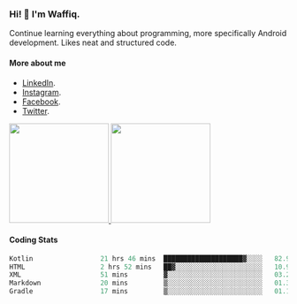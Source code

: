 ### Hi! 👋 I'm Waffiq.

Continue learning everything about programming, more specifically Android development. Likes neat and structured code.

#### More about me 
- [LinkedIn](https://www.linkedin.com/in/waffiqaziz/).
- [Instagram](https://www.instagram.com/waffiqaziz/).
- [Facebook](https://web.facebook.com/WaffiqAziz/).
- [Twitter](https://twitter.com/AzizWaffiq).

<p align="left">
<a href="https://github.com/waffiqaziz">
  <img height="180em" src="https://github-readme-stats-eight-theta.vercel.app/api?username=waffiqaziz&show_icons=true&theme=algolia&include_all_commits=true&count_private=true"/>
  <img height="180em" src="https://github-readme-stats-eight-theta.vercel.app/api/top-langs/?username=waffiqaziz&layout=compact&langs_count=8&theme=algolia"/>
</a>
</p>

#### Coding Stats
<!--START_SECTION:waka-->

```rust
Kotlin                 21 hrs 46 mins  ████████████████████▓░░░░   82.97 %
HTML                   2 hrs 52 mins   ██▓░░░░░░░░░░░░░░░░░░░░░░   10.98 %
XML                    51 mins         ▓░░░░░░░░░░░░░░░░░░░░░░░░   03.24 %
Markdown               20 mins         ▒░░░░░░░░░░░░░░░░░░░░░░░░   01.30 %
Gradle                 17 mins         ▒░░░░░░░░░░░░░░░░░░░░░░░░   01.12 %
```

<!--END_SECTION:waka-->
